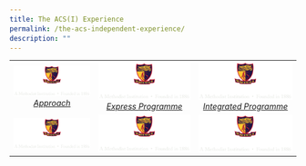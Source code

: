 ```yaml
---
title: The ACS(I) Experience
permalink: /the-acs-independent-experience/
description: ""
---
```

|   |   |   |
|:---:|:---:|:---:|
| <a href="/the-acs-independent-experience/approach/"> <img src="/images/logo-high-res-colour-01-copy-e1424065325994.png" style="width:273px"> <i>Approach</i></a>  |  <a href="/the-acs-independent-experience/express-programme/"> <img src="/images/logo-high-res-colour-01-copy-e1424065325994.png" style="width:273px"> <i>Express Programme</i></a> | <a href=""> <img src="/images/logo-high-res-colour-01-copy-e1424065325994.png" style="width:273px"> <i>Integrated Programme</i></a>  |
|  <a href=""> <img src="/images/logo-high-res-colour-01-copy-e1424065325994.png" style="width:273px"> <i></i></a> |  <a href=""> <img src="/images/logo-high-res-colour-01-copy-e1424065325994.png" style="width:273px"> <i></i></a> | <a href=""> <img src="/images/logo-high-res-colour-01-copy-e1424065325994.png" style="width:273px"> <i></i></a>   |